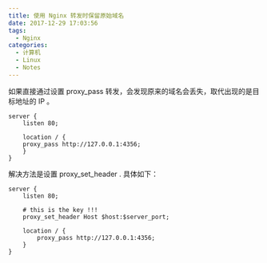 ```yaml
---
title: 使用 Nginx 转发时保留原始域名
date: 2017-12-29 17:03:56
tags:
  - Nginx
categories: 
  - 计算机
  - Linux
  - Notes
---
```


如果直接通过设置 proxy_pass 转发，会发现原来的域名会丢失，取代出现的是目标地址的 IP 。

    server {
        listen 80;

        location / {
        proxy_pass http://127.0.0.1:4356;
        }
    }

解决方法是设置 proxy_set_header . 具体如下：

    server {
        listen 80;

        # this is the key !!!
        proxy_set_header Host $host:$server_port;

        location / {
            proxy_pass http://127.0.0.1:4356;
        }
    }